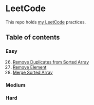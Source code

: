 # LeetCode

This repo holds [my LeetCode](https://leetcode.com/u/mohsenoid/) practices.

## Table of contents

### Easy

26. [Remove Duplicates from Sorted Array](src/main/kotlin/com/mohsenoid/leetcode/easy/Easy26.kt)
27. [Remove Element](src/main/kotlin/com/mohsenoid/leetcode/easy/Easy27.kt)
88. [Merge Sorted Array](src/main/kotlin/com/mohsenoid/leetcode/easy/Easy88.kt)

### Medium

### Hard
